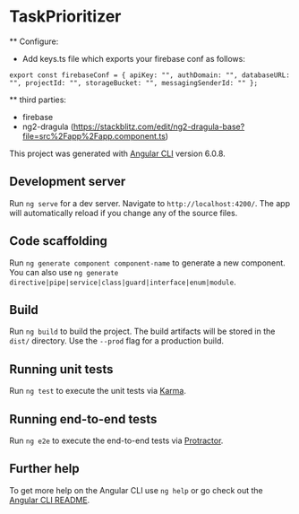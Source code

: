 # TaskPrioritizer

** Configure:
- Add keys.ts file which exports your firebase conf as follows:

` export const firebaseConf = {
  apiKey: "",
  authDomain: "",
  databaseURL: "",
  projectId: "",
  storageBucket: "",
  messagingSenderId: ""
}; `


** third parties:
- firebase
- ng2-dragula (https://stackblitz.com/edit/ng2-dragula-base?file=src%2Fapp%2Fapp.component.ts)

This project was generated with [Angular CLI](https://github.com/angular/angular-cli) version 6.0.8.

## Development server

Run `ng serve` for a dev server. Navigate to `http://localhost:4200/`. The app will automatically reload if you change any of the source files.

## Code scaffolding

Run `ng generate component component-name` to generate a new component. You can also use `ng generate directive|pipe|service|class|guard|interface|enum|module`.

## Build

Run `ng build` to build the project. The build artifacts will be stored in the `dist/` directory. Use the `--prod` flag for a production build.

## Running unit tests

Run `ng test` to execute the unit tests via [Karma](https://karma-runner.github.io).

## Running end-to-end tests

Run `ng e2e` to execute the end-to-end tests via [Protractor](http://www.protractortest.org/).

## Further help

To get more help on the Angular CLI use `ng help` or go check out the [Angular CLI README](https://github.com/angular/angular-cli/blob/master/README.md).
